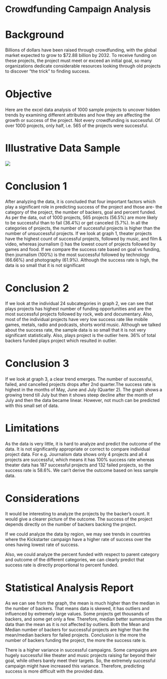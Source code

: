 # Crowdfunding Campaign Analysis

<h1 style ="font-size:32px;">Background</h1>
Billions of dollars have been raised through crowdfunding, with the global market expected to grow to $72.88 billion by 2032. To receive funding on these projects, the project must meet or exceed an initial goal, so many organizations dedicate considerable resources looking through old projects to discover “the trick” to finding success.

<h1 style ="font-size:32px;">Objective</h1>
Here are the excel data analysis of 1000 sample projects to uncover hidden trends by examining different attributes and how they are affecting the growth or success of the project. Not every crowdfunding is successful. Of over 1000 projects, only half, i.e. 565 of the projects were successful.

<h1 style ="font-size:32px;">Illustrative Data Sample</h1>
<img src="https://static.bc-edx.com/data/dl-1-2/m1/lms/img/FullTable.jpg">

<h1 style ="font-size:32px;">Conclusion 1</h1>
After analyzing the data, it is concluded that four important factors which play a significant role in predicting success of the project and those are- the category of the project, the number of backers, goal and percent funded. As per the data, out of 1000 projects, 565 projects (56.5%) are more likely to be successful than to fail (36.4%) or get canceled (5.7%). In all the categories of projects, the number of successful projects is higher than the number of unsuccessful projects. If we look at graph 1, theater projects have the highest count of successful projects, followed by music, and film & video, whereas journalism () has the lowest count of projects followed by games and food. If we compare the success rate based on goal vs funding, then journalism (100%) is the most successful followed by technology (66.66%) and photography (61.9%). Although the success rate is high, the data is so small that it is not significant

<h1 style ="font-size:32px;">Conclusion 2</h1>
If we look at the individual 24 subcategories in graph 2, we can see that plays projects has highest number of funding opportunities and are the most successful projects followed by rock, web and documentary. Also, most of the individual projects have very low success rate like mobile games, metals, radio and podcasts, shorts world music. Although we talked about the success rate, the sample data is so small that it is not very significant statistically. Also, plays project is the outlier here. 36% of total backers funded plays project which resulted in outlier. 

<h1 style ="font-size:32px;">Conclusion 3</h1>
If we look at graph 3, a clear trend emerges. The number of successful, failed, and cancelled projects drops after 2nd quarter.The success rate is highest in the months of May, June and July (Quarter 2). The graph shows a growing trend till July but then it shows steep decline after the month of July and then the data became linear. However, not much can be predicted with this small set of data.

<h1 style ="font-size:32px;">Limitations</h1>
As the data is very little, it is hard to analyze and predict the outcome of the data. It is not significantly appropriate or correct to compare individual project data. For e.g. Journalism data shows only 4 projects and all 4 projects are successful, which means it has 100% success rate whereas theater data has 187 successful projects and 132 failed projects, so the success rate is 58.6%. We can’t derive the outcome based on less sample data. 

<h1 style ="font-size:32px;">Considerations</h1>
It would be interesting to analyze the projects by the backer’s count. It would give a clearer picture of the outcome. The success of the project depends directly on the number of backers backing the project.

If we could analyze the data by region, we may see trends in countries where the Kickstarter campaign have a higher rate of success over the ones having lowest rate of success.

Also, we could analyze the percent funded with respect to parent category and outcome of the different categories, we can clearly predict that success rate is directly proportional to percent funded. 

<h1 style ="font-size:32px;">Statistical Analysis Report</h1>
As we can see from the graph, the mean is much higher than the median in the number of backers. That means data is skewed, it has outliers and influenced by extremely large values. Some projects get thousands of backers, and some get only a few. Therefore, median better summarizes the data than the mean as it is not affected by outliers. Both the Mean and Median number of backers for successful projects are higher than the mean/median backers for failed projects. Conclusion is the more the number of backers funding the project, the more the success rate is.

There is a higher variance in successful campaigns. Some campaigns are hugely successful like theater and music projects raising far beyond their goal, while others barely meet their targets. So, the extremely successful campaign might have increased this variance. Therefore, predicting success is more difficult with the provided data. 




